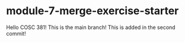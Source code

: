 # module-7-merge-exercise-starter
Hello COSC 381! This is the main branch!
This is added in the second commit!
